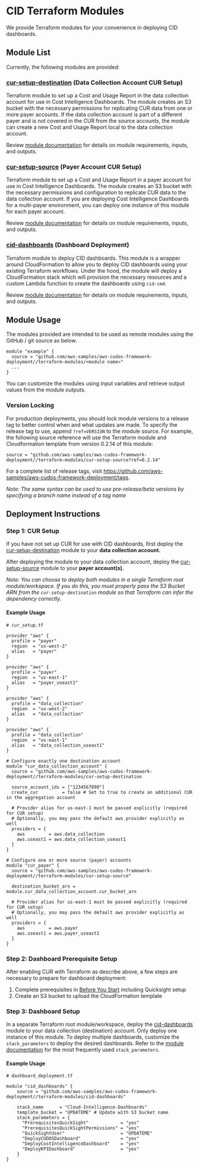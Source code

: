 # CID Terraform Modules

We provide Terraform modules for your convenience in deploying CID dashboards.

## Module List

Currently, the following modules are provided:

### [cur-setup-destination](./cur-setup-destination/README.md) (Data Collection Account CUR Setup)

Terraform module to set up a Cost and Usage Report in the data collection
account for use in Cost Intelligence Dashboards. The module creates an S3 bucket
with the necessary permissions for replicating CUR data from one or more payer
accounts. If the data collection account is part of a different payer and is not
covered in the CUR from the source accounts, the module can create a new Cost
and Usage Report local to the data collection account.

Review [module documentation](./cur-setup-destination/README.md) for details
on module requirements, inputs, and outputs.

### [cur-setup-source](./cur-setup-source/README.md) (Payer Account CUR Setup)

Terraform module to set up a Cost and Usage Report in a payer account
for use in Cost Intelligence Dashboards. The module creates an S3 bucket with
the necessary permissions and configuration to replicate CUR data to the
data collection account. If you are deploying Cost Intelligence Dashboards
for a multi-payer environment, you can deploy one instance of this module for
each payer account. 

Review [module documentation](./cur-setup-source/README.md) for details
on module requirements, inputs, and outputs.

### [cid-dashboards](./cid-dashboards/README.md) (Dashboard Deployment)

Terraform module to deploy CID dashboards. This module is a wrapper around
CloudFormation to allow you to deploy CID dashboards using your existing
Terraform workflows. Under the hood, the module will deploy a CloudFormation
stack which will provision the necessary resources and a custom Lambda
function to create the dashboards using `cid-cmd`.

Review [module documentation](./cid-dashboards/README.md) for details
on module requirements, inputs, and outputs.

## Module Usage

The modules provided are intended to be used as remote modules using
the GitHub / git source as below.

```hcl
module "example" {
  source = "github.com/aws-samples/aws-cudos-framework-deployment//terraform-modules/<module name>"
  ...
}
```

You can customize the modules using input variables and retrieve output values
from the module outputs.

### Version Locking

For production deployments, you should lock module versions to a release
tag to better control when and what updates are made. To specify the
release tag to use, append `?ref=VERSION` to the module source. For
example, the following source reference will use the Terraform module
and Cloudformation template from version 0.2.14 of this module:

```
source = "github.com/aws-samples/aws-cudos-framework-deployment//terraform-modules/cur-setup-source?ref=0.2.14"
```

For a complete list of release tags, visit https://github.com/aws-samples/aws-cudos-framework-deployment/tags.

*Note: The same syntax can be used to use pre-release/beta versions by
specifying a branch name instead of a tag name*

## Deployment Instructions

### Step 1: CUR Setup

If you have not set up CUR for use with CID dashboards, first deploy the
[cur-setup-destination](./cur-setup-destination/README.md) module to your
**data collection account.**

After deploying the module to your data collection account, deploy the
[cur-setup-source](./cur-setup-source/README.md) module to your **payer account(s).**

*Note: You can choose to deploy both modules in a single Terraform root module/workspace.
If you do this, you must properly pass the S3 Bucket ARN from the `cur-setup-destination` module
so that Terraform can infer the dependency correctly.*

#### Example Usage

```hcl
# cur_setup.tf

provider "aws" {
  profile = "payer"
  region  = "us-west-2"
  alias   = "payer"
}

provider "aws" {
  profile = "payer"
  region  = "us-east-1"
  alias   = "payer_useast1"
}

provider "aws" {
  profile = "data_collection"
  region  = "us-west-2"
  alias   = "data_collection"
}

provider "aws" {
  profile = "data_collection"
  region  = "us-east-1"
  alias   = "data_collection_useast1"
}

# Configure exactly one destination account
module "cur_data_collection_account" {
  source = "github.com/aws-samples/aws-cudos-framework-deployment//terraform-modules/cur-setup-destination

  source_account_ids = ["1234567890"]
  create_cur         = false # Set to true to create an additional CUR in the aggregation account

  # Provider alias for us-east-1 must be passed explicitly (required for CUR setup)
  # Optionally, you may pass the default aws provider explicitly as well
  providers = {
    aws         = aws.data_collection
    aws.useast1 = aws.data_collection_useast1
  }
}

# Configure one or more source (payer) accounts
module "cur_payer" {
  source = "github.com/aws-samples/aws-cudos-framework-deployment//terraform-modules/cur-setup-source"

  destination_bucket_arn = module.cur_data_collection_account.cur_bucket_arn

  # Provider alias for us-east-1 must be passed explicitly (required for CUR setup)
  # Optionally, you may pass the default aws provider explicitly as well
  providers = {
    aws         = aws.payer
    aws.useast1 = aws.payer_useast1
  }
}
```

### Step 2: Dashboard Prerequisite Setup

After enabling CUR with Terraform as describe above, a few steps are necessary
to prepare for dashboard deployment:
  1. Complete prerequisites in [Before You Start](../../README.md#before-you-start) including Quicksight setup
  2. Create an S3 bucket to upload the CloudFormation template

### Step 3: Dashboard Setup

In a separate Terraform root module/workspace, deploy the [cid-dashboards](./cur-setup-source/README.md) module to your data collection (destination) account.
Only deploy one instance of this module. To deploy multiple dashboards, customize
the `stack_parameters` to deploy the desired dashboards. Refer to the
[module documentation](./cur-setup-source/README.md) for the most frequently
used `stack_parameters`.


#### Example Usage

```hcl
# dashboard_deployment.tf

module "cid_dashboards" {
    source = "github.com/aws-samples/aws-cudos-framework-deployment//terraform-modules/cid-dashboards"

    stack_name      = "Cloud-Intelligence-Dashboards"
    template_bucket = "UPDATEME" # Update with S3 bucket name
    stack_parameters = {
      "PrerequisitesQuickSight"            = "yes"
      "PrerequisitesQuickSightPermissions" = "yes"
      "QuickSightUser"                     = "UPDATEME"
      "DeployCUDOSDashboard"               = "yes"
      "DeployCostIntelligenceDashboard"    = "yes"
      "DeployKPIDashboard"                 = "yes"
    }
}
```

